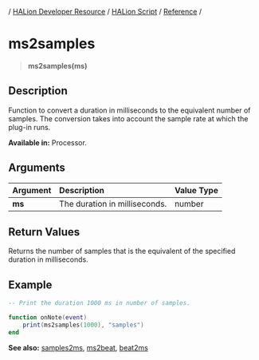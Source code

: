 / [HALion Developer Resource](../../HALion-Developer-Resource.md) / [HALion Script](./HALion-Script.md) / [Reference](./Reference.md) /

# ms2samples

>**ms2samples(ms)**

## Description

Function to convert a duration in milliseconds to the equivalent number of samples. The conversion takes into account the sample rate at which the plug-in runs.

**Available in:** Processor.

## Arguments

|Argument|Description|Value Type|
|:-|:-|:-|
|**ms**|The duration in milliseconds.|number|

## Return Values

Returns the number of samples that is the equivalent of the specified duration in milliseconds.

## Example

```lua
-- Print the duration 1000 ms in number of samples.

function onNote(event)
    print(ms2samples(1000), "samples")
end
```

**See also:** [samples2ms](./samples2ms.md), [ms2beat](./ms2beat.md), [beat2ms](./beat2ms.md)